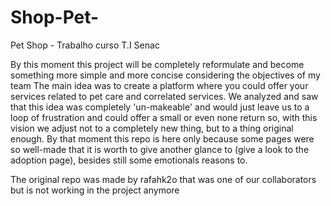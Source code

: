 # Shop-Pet-
Pet Shop - Trabalho curso T.I Senac

By this moment this project will be completely reformulate and become something more simple and more concise considering the objectives of my team 
The main idea was to create a platform where you could offer your services related to pet care and correlated services. 
We analyzed and saw that this idea was completely 'un-makeable' and would just leave us to a loop of frustration and could offer a small or even none return
so, with this vision we adjust not to a completely new thing, but to a thing original enough.
By that moment this repo is here only because some pages were so well-made that it is worth to give another glance to (give a look to the adoption page),
besides still some emotionals reasons to.


The original repo was made by rafahk2o that was one of our collaborators but is not working in the project anymore
